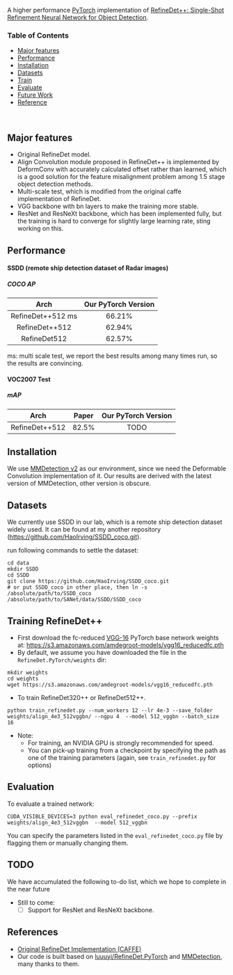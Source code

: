 A higher performance [PyTorch](http://pytorch.org/) implementation of [RefineDet++: Single-Shot Refinement Neural Network for Object Detection](http://www.cbsr.ia.ac.cn/users/sfzhang/files/TCSVT_RefineDet++.pdf ).


### Table of Contents
- <a href='#Majorfeatures'>Major features</a>
- <a href='#performance'>Performance</a>
- <a href='#installation'>Installation</a>
- <a href='#datasets'>Datasets</a>
- <a href='#training-refinedet'>Train</a>
- <a href='#evaluation'>Evaluate</a>
- <a href='#todo'>Future Work</a>
- <a href='#references'>Reference</a>

&nbsp;
&nbsp;
&nbsp;
&nbsp;

## Major features
- Original RefineDet model.
- Align Convolution module proposed in RefineDet++ is implemented by DeformConv with accurately calculated offset rather than learned, which is a good solution for the feature misalignment problem among 1.5 stage object detection methods.
- Multi-scale test, which is modified from the original caffe implementation of RefineDet.
- VGG backbone with bn layers to make the training more stable.
- ResNet and ResNeXt backbone, which has been implemented fully, but the training is hard to converge for slightly large learning rate, sting working on this.

## Performance

#### SSDD (remote ship detection dataset of Radar images)

##### COCO AP 

| Arch | Our PyTorch Version |
|:-:|:-:|
| RefineDet++512 ms | 66.21% |
| RefineDet++512 | 62.94% | 
| RefineDet512 | 62.57% | 

ms: multi scale test, we report the best results among many times run, so the results are convincing.

#### VOC2007 Test

##### mAP 

| Arch | Paper | Our PyTorch Version |
|:-:|:-:|:-:|
| RefineDet++512 | 82.5% | TODO |

## Installation
We use [MMDetection v2](https://mmdetection.readthedocs.io/) as our environment, since we need the Deformable Convolution implementation of it. Our results are derived with the latest version of MMDetection, other version is obscure.

## Datasets
We currently use SSDD in our lab, which is a remote ship detection dataset widely used. It can be found at my another repository (https://github.com/HaoIrving/SSDD_coco.git).

run following commands to settle the dataset:
```Shell
cd data
mkdir SSDD
cd SSDD
git clone https://github.com/HaoIrving/SSDD_coco.git
# or put SSDD_coco in other place, then ln -s /absolute/path/to/SSDD_coco /absolute/path/to/SANet/data/SSDD/SSDD_coco
```

<!-- 
### COCO
Microsoft COCO: Common Objects in Context

##### Download COCO 2014
```Shell
# specify a directory for dataset to be downloaded into, else default is ~/data/
sh data/scripts/COCO2014.sh
```

### VOC Dataset
PASCAL VOC: Visual Object Classes

##### Download VOC2007 trainval & test
```Shell
# specify a directory for dataset to be downloaded into, else default is ~/data/
sh data/scripts/VOC2007.sh # <directory>
```

##### Download VOC2012 trainval
```Shell
# specify a directory for dataset to be downloaded into, else default is ~/data/
sh data/scripts/VOC2012.sh # <directory>
``` -->

## Training RefineDet++
- First download the fc-reduced [VGG-16](https://arxiv.org/abs/1409.1556) PyTorch base network weights at:              https://s3.amazonaws.com/amdegroot-models/vgg16_reducedfc.pth
- By default, we assume you have downloaded the file in the `RefineDet.PyTorch/weights` dir:

```Shell
mkdir weights
cd weights
wget https://s3.amazonaws.com/amdegroot-models/vgg16_reducedfc.pth
```

- To train RefineDet320++ or RefineDet512++.

```Shell
python train_refinedet.py --num_workers 12 --lr 4e-3 --save_folder weights/align_4e3_512vggbn/ --ngpu 4  --model 512_vggbn --batch_size 16 

```

- Note:
  * For training, an NVIDIA GPU is strongly recommended for speed.
  * You can pick-up training from a checkpoint by specifying the path as one of the training parameters (again, see `train_refinedet.py` for options)

## Evaluation
To evaluate a trained network:

```Shell
CUDA_VISIBLE_DEVICES=3 python eval_refinedet_coco.py --prefix weights/align_4e3_512vggbn  --model 512_vggbn
```

You can specify the parameters listed in the `eval_refinedet_coco.py` file by flagging them or manually changing them.  

## TODO
We have accumulated the following to-do list, which we hope to complete in the near future
- Still to come:
  * [ ] Support for ResNet and ResNeXt backbone.

## References
- [Original RefineDet Implementation (CAFFE)](https://github.com/sfzhang15/RefineDet)
- Our code is built based on [luuuyi/RefineDet.PyTorch](https://github.com/luuuyi/RefineDet.PyTorch) and [MMDetection](https://github.com/open-mmlab/mmdetection), many thanks to them.
